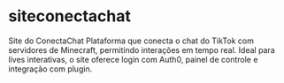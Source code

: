 # siteconectachat
Site do ConectaChat
Plataforma que conecta o chat do TikTok com servidores de Minecraft, permitindo interações em tempo real. Ideal para lives interativas, o site oferece login com Auth0, painel de controle e integração com plugin.
